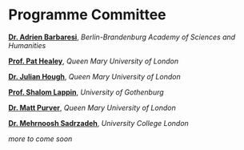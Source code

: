 # Programme Committee

[**Dr. Adrien Barbaresi**](http://www.bbaw.de/die-akademie/mitarbeiter/barbaresi), _Berlin-Brandenburg Academy of Sciences and Humanities_

[**Prof. Pat Healey**](http://www.eecs.qmul.ac.uk/profiles/healeypat.html), _Queen Mary University of London_

[**Dr. Julian Hough**](http://www.eecs.qmul.ac.uk/~jhough/), _Queen Mary University of London_

[**Prof. Shalom Lappin**](https://clasp.gu.se/about/people/shalom-lappin/contact), _University of Gothenburg_

[**Dr. Matt Purver**](http://www.eecs.qmul.ac.uk/~mpurver/), _Queen Mary University of London_

[**Dr. Mehrnoosh Sadrzadeh**](http://128.16.6.8/people/M.Sadrzadeh.html), _University College London_

_more to come soon_
